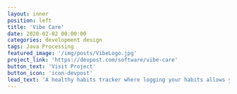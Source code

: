```yaml
---
layout: inner
position: left
title: 'Vibe Care'
date: 2020-02-02 00:00:00
categories: development design
tags: Java Processing
featured_image: '/img/posts/VibeLogo.jpg'
project_link: 'https://devpost.com/software/vibe-care'
button_text: 'Visit Project'
button_icon: 'icon-devpost'
lead_text: 'A healthy habits tracker where logging your habits allows you to collect virtual pets'
---
```

